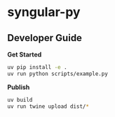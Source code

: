 # syngular-py

## Developer Guide

**Get Started**

```bash
uv pip install -e .
uv run python scripts/example.py
```

**Publish**

```bash
uv build
uv run twine upload dist/*
```
